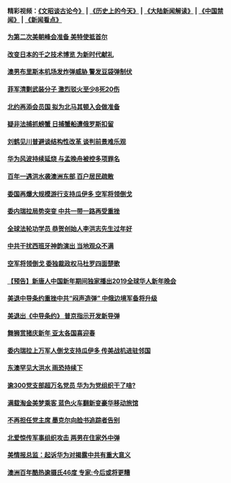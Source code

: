 #### 精彩视频：[《文昭谈古论今》](http://45.32.25.56/wenzhao) | [《历史上的今天》](http://45.32.25.56/today-in-history) | [《大陆新闻解读》](http://45.32.25.56/ntdtv-comedy) | [《中国禁闻》](http://45.32.25.56/ntdtv-news) | [《新闻看点》](http://45.32.25.56/news-insight) 

 #### [为第二次美朝峰会准备 美特使抵首尔](../pages/prog202/a102503860.md?t=02052131?t=02051831?t=02051531?t=02051231?t=02050931?t=02050631?t=02050331?t=02050031?t=02042131?t=02041831?t=02041531?t=02041231?t=02040931?t=02040631?t=02040331?t=02040031?t=02032131?t=02031831?t=02031639) 

#### [改变日本的千之技术博览 为新时代献礼](../pages/prog202/a102503839.md?t=02052131?t=02051831?t=02051531?t=02051231?t=02050931?t=02050631?t=02050331?t=02050031?t=02042131?t=02041831?t=02041531?t=02041231?t=02040931?t=02040631?t=02040331?t=02040031?t=02032131?t=02031831?t=02031639) 

#### [澳男布里斯本机场发炸弹威胁 警发豆袋弹制伏](../pages/prog202/a102503790.md?t=02052131?t=02051831?t=02051531?t=02051231?t=02050931?t=02050631?t=02050331?t=02050031?t=02042131?t=02041831?t=02041531?t=02041231?t=02040931?t=02040631?t=02040331?t=02040031?t=02032131?t=02031831?t=02031639) 

#### [菲军清剿武装分子 激烈驳火至少8死20伤](../pages/prog202/a102503665.md?t=02052131?t=02051831?t=02051531?t=02051231?t=02050931?t=02050631?t=02050331?t=02050031?t=02042131?t=02041831?t=02041531?t=02041231?t=02040931?t=02040631?t=02040331?t=02040031?t=02032131?t=02031831?t=02031639) 

#### [北约再添会员国 拟为北马其顿入会做准备](../pages/prog202/a102503605.md?t=02052131?t=02051831?t=02051531?t=02051231?t=02050931?t=02050631?t=02050331?t=02050031?t=02042131?t=02041831?t=02041531?t=02041231?t=02040931?t=02040631?t=02040331?t=02040031?t=02032131?t=02031831?t=02031639) 

#### [疑非法捕抓螃蟹 日捕蟹船遭俄罗斯扣留](../pages/prog202/a102503582.md?t=02052131?t=02051831?t=02051531?t=02051231?t=02050931?t=02050631?t=02050331?t=02050031?t=02042131?t=02041831?t=02041531?t=02041231?t=02040931?t=02040631?t=02040331?t=02040031?t=02032131?t=02031831?t=02031639) 

#### [刘鹤见川普避谈结构性改革 谈判前景难乐观](../pages/prog202/a102503544.md?t=02052131?t=02051831?t=02051531?t=02051231?t=02050931?t=02050631?t=02050331?t=02050031?t=02042131?t=02041831?t=02041531?t=02041231?t=02040931?t=02040631?t=02040331?t=02040031?t=02032131?t=02031831?t=02031639) 

#### [华为风波持续延烧 与孟晚舟被控多项罪名](../pages/prog202/a102503538.md?t=02052131?t=02051831?t=02051531?t=02051231?t=02050931?t=02050631?t=02050331?t=02050031?t=02042131?t=02041831?t=02041531?t=02041231?t=02040931?t=02040631?t=02040331?t=02040031?t=02032131?t=02031831?t=02031639) 

#### [百年一遇洪水袭澳洲东部 百户居民疏散](../pages/prog202/a102503316.md?t=02052131?t=02051831?t=02051531?t=02051231?t=02050931?t=02050631?t=02050331?t=02050031?t=02042131?t=02041831?t=02041531?t=02041231?t=02040931?t=02040631?t=02040331?t=02040031?t=02032131?t=02031831?t=02031639) 

#### [委国再爆大规模游行支持瓜伊多 空军将领倒戈](../pages/prog202/a102503424.md?t=02052131?t=02051831?t=02051531?t=02051231?t=02050931?t=02050631?t=02050331?t=02050031?t=02042131?t=02041831?t=02041531?t=02041231?t=02040931?t=02040631?t=02040331?t=02040031?t=02032131?t=02031831?t=02031639) 

#### [委内瑞拉局势突变 中共一带一路再受重挫](../pages/prog202/a102503421.md?t=02052131?t=02051831?t=02051531?t=02051231?t=02050931?t=02050631?t=02050331?t=02050031?t=02042131?t=02041831?t=02041531?t=02041231?t=02040931?t=02040631?t=02040331?t=02040031?t=02032131?t=02031831?t=02031639) 


#### [全球法轮功学员 恭贺创始人李洪志先生过年好](../pages/prog202/a102503462.md?t=02052131?t=02051831?t=02051531?t=02051231?t=02050931?t=02050631?t=02050331?t=02050031?t=02042131?t=02041831?t=02041531?t=02041231?t=02040931?t=02040631?t=02040331?t=02040031?t=02032131?t=02031831?t=02031639) 

#### [中共干扰西班牙神韵演出 当地观众不满](../pages/prog202/a102503451.md?t=02052131?t=02051831?t=02051531?t=02051231?t=02050931?t=02050631?t=02050331?t=02050031?t=02042131?t=02041831?t=02041531?t=02041231?t=02040931?t=02040631?t=02040331?t=02040031?t=02032131?t=02031831?t=02031639) 

#### [空军将领倒戈 委独裁政权马杜罗四面楚歌](../pages/prog202/a102503442.md?t=02052131?t=02051831?t=02051531?t=02051231?t=02050931?t=02050631?t=02050331?t=02050031?t=02042131?t=02041831?t=02041531?t=02041231?t=02040931?t=02040631?t=02040331?t=02040031?t=02032131?t=02031831?t=02031639) 

#### [【预告】新唐人中国新年期间独家播出2019全球华人新年晚会](../pages/prog202/a102501732.md?t=02052131?t=02051831?t=02051531?t=02051231?t=02050931?t=02050631?t=02050331?t=02050031?t=02042131?t=02041831?t=02041531?t=02041231?t=02040931?t=02040631?t=02040331?t=02040031?t=02032131?t=02031831?t=02031639) 

#### [美退中导条约重挫中共“闷声造弹” 中俄边境军备将升级](../pages/prog202/a102503354.md?t=02052131?t=02051831?t=02051531?t=02051231?t=02050931?t=02050631?t=02050331?t=02050031?t=02042131?t=02041831?t=02041531?t=02041231?t=02040931?t=02040631?t=02040331?t=02040031?t=02032131?t=02031831?t=02031639) 


#### [美退出《中导条约》 普京指示开发新导弹](../pages/prog202/a102503308.md?t=02052131?t=02051831?t=02051531?t=02051231?t=02050931?t=02050631?t=02050331?t=02050031?t=02042131?t=02041831?t=02041531?t=02041231?t=02040931?t=02040631?t=02040331?t=02040031?t=02032131?t=02031831?t=02031639) 

#### [舞狮赏猪庆新年 亚太各国喜迎春](../pages/prog202/a102503320.md?t=02052131?t=02051831?t=02051531?t=02051231?t=02050931?t=02050631?t=02050331?t=02050031?t=02042131?t=02041831?t=02041531?t=02041231?t=02040931?t=02040631?t=02040331?t=02040031?t=02032131?t=02031831?t=02031639) 

#### [委内瑞拉上万军人倒戈支持瓜伊多 传美战机进驻邻国](../pages/prog202/a102502457.md?t=02052131?t=02051831?t=02051531?t=02051231?t=02050931?t=02050631?t=02050331?t=02050031?t=02042131?t=02041831?t=02041531?t=02041231?t=02040931?t=02040631?t=02040331?t=02040031?t=02032131?t=02031831?t=02031639) 

#### [东澳罕见大洪水 雨恐持续下](../pages/prog202/a102503259.md?t=02052131?t=02051831?t=02051531?t=02051231?t=02050931?t=02050631?t=02050331?t=02050031?t=02042131?t=02041831?t=02041531?t=02041231?t=02040931?t=02040631?t=02040331?t=02040031?t=02032131?t=02031831?t=02031639) 

#### [逾300党支部超万名党员 华为为党组织干了啥?](../pages/prog202/a102503232.md?t=02052131?t=02051831?t=02051531?t=02051231?t=02050931?t=02050631?t=02050331?t=02050031?t=02042131?t=02041831?t=02041531?t=02041231?t=02040931?t=02040631?t=02040331?t=02040031?t=02032131?t=02031831?t=02031639) 

#### [满载淘金美梦乘客 蓝色火车翻新变豪华移动旅馆](../pages/prog202/a102503113.md?t=02052131?t=02051831?t=02051531?t=02051231?t=02050931?t=02050631?t=02050331?t=02050031?t=02042131?t=02041831?t=02041531?t=02041231?t=02040931?t=02040631?t=02040331?t=02040031?t=02032131?t=02031831?t=02031639) 

#### [不再担任党主席 墨克尔向脸书追踪者告别](../pages/prog202/a102502817.md?t=02052131?t=02051831?t=02051531?t=02051231?t=02050931?t=02050631?t=02050331?t=02050031?t=02042131?t=02041831?t=02041531?t=02041231?t=02040931?t=02040631?t=02040331?t=02040031?t=02032131?t=02031831?t=02031639) 



#### [北爱惊传军事组织攻击 两男在住家外中弹](../pages/prog202/a102502810.md?t=02052131?t=02051831?t=02051531?t=02051231?t=02050931?t=02050631?t=02050331?t=02050031?t=02042131?t=02041831?t=02041531?t=02041231?t=02040931?t=02040631?t=02040331?t=02040031?t=02032131?t=02031831?t=02031639) 

#### [美情报总监：起诉华为对揭露中共有重大意义](../pages/prog202/a102502775.md?t=02052131?t=02051831?t=02051531?t=02051231?t=02050931?t=02050631?t=02050331?t=02050031?t=02042131?t=02041831?t=02041531?t=02041231?t=02040931?t=02040631?t=02040331?t=02040031?t=02032131?t=02031831?t=02031639) 

#### [澳洲百年酷热逾摄氏46度 专家:今后或将更糟](../pages/prog202/a102502399.md?t=02052131?t=02051831?t=02051531?t=02051231?t=02050931?t=02050631?t=02050331?t=02050031?t=02042131?t=02041831?t=02041531?t=02041231?t=02040931?t=02040631?t=02040331?t=02040031?t=02032131?t=02031831?t=02031639) 

